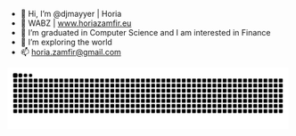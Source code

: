 - 👋 Hi, I’m @djmayyer | Horia
- 🐝 WABZ | www.horiazamfir.eu
- 👀 I’m graduated in Computer Science and I am interested in Finance
- 🌱 I’m exploring the world
- 📫 horia.zamfir@gmail.com

![snake gif](https://github.com/djmayyer/djmayyer/blob/output/github-snake-dark.svg)

<!---
djmayyer/djmayyer is a ✨ special ✨ repository because its `README.md` 
---!>
